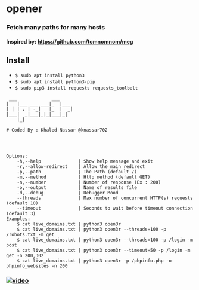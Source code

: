 # opener
### Fetch many paths for many hosts 
#### Inspired by: https://github.com/tomnomnom/meg

## Install
* `$ sudo apt install python3`
* `$ sudo apt install python3-pip`
* `$ sudo pip3 install requests requests_toolbelt`

```
 ___             ___     
|   |___ ___ ___|_  |___ 
| | | . | -_|   |_  |  _|
|___|  _|___|_|_|___|_|  
    |_|                  

# Coded By : Khaled Nassar @knassar702


                         

Options:
	-h,--help              | Show help message and exit
	-r,--allow-redirect    | Allow the main redirect
	-p,--path              | The Path (default /)
	-m,--method            | Http method (default GET)
	-n,--number            | Number of response (Ex : 200)
	-o,--output            | Name of results file
	-d,--debug             | Debugger Mood
	--threads              | Max number of concurrent HTTP(s) requests (default 10)
	--timeout              | Seconds to wait before timeout connection (default 3)
Examples:
	$ cat live_domains.txt | python3 open3r 
	$ cat live_domains.txt | python3 open3r --threads=100 -p /robots.txt -m get
	$ cat live_domains.txt | python3 open3r --threads=100 -p /login -m post
	$ cat live_domains.txt | python3 open3r --timeout=50 -p /login -m get -n 200,302
	$ cat live_domains.txt | python3 open3r -p /phpinfo.php -o phpinfo_websites -n 200

```

### <a href='https://asciinema.org/a/320331'><img src="https://i.ibb.co/4JkJWdb/video.png" alt="video" border="0"></a>
